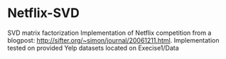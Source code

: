 # Netflix-SVD

SVD matrix factorization Implementation of Netflix competition from a blogpost: http://sifter.org/~simon/journal/20061211.html. 
Implementation tested on provided Yelp datasets located on Execise1/Data
